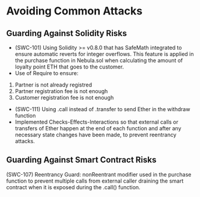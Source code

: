 # Avoiding Common Attacks

## Guarding Against Solidity Risks
* (SWC-101) Using Solidity >= v0.8.0 that has SafeMath integrated to ensure automatic reverts for integer overflows. This feature is applied in the purchase function in Nebula.sol when calculating the amount of loyalty point ETH that goes to the customer.
* Use of Require to ensure:
1. Partner is not already registred
1. Partner registration fee is not enough
1. Customer registration fee is not enough

* (SWC-111) Using .call instead of .transfer to send Ether in the withdraw function
* Implemented Checks-Effects-Interactions so that external calls or transfers of Ether happen at the end of each function and after any necessary state changes have been made, to prevent reentrancy attacks.

## Guarding Against Smart Contract Risks
(SWC-107) Reentrancy Guard: nonReentrant modifier used in the purchase function to prevent multiple calls from external caller draining the smart contract when it is exposed during the .call() function.
